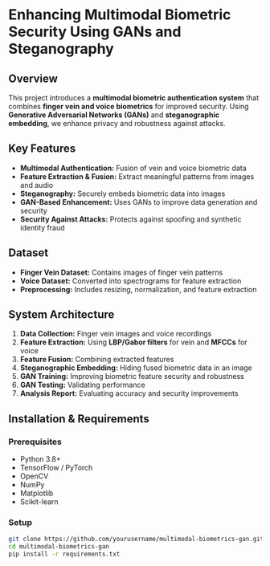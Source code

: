 # **Enhancing Multimodal Biometric Security Using GANs and Steganography**

## Overview  
This project introduces a **multimodal biometric authentication system** that combines **finger vein and voice biometrics** for improved security. Using **Generative Adversarial Networks (GANs)** and **steganographic embedding**, we enhance privacy and robustness against attacks.  

## Key Features  
- **Multimodal Authentication:** Fusion of vein and voice biometric data  
- **Feature Extraction & Fusion:** Extract meaningful patterns from images and audio  
- **Steganography:** Securely embeds biometric data into images  
- **GAN-Based Enhancement:** Uses GANs to improve data generation and security  
- **Security Against Attacks:** Protects against spoofing and synthetic identity fraud  

## Dataset  
- **Finger Vein Dataset:** Contains images of finger vein patterns  
- **Voice Dataset:** Converted into spectrograms for feature extraction  
- **Preprocessing:** Includes resizing, normalization, and feature extraction  

## System Architecture  
1. **Data Collection:** Finger vein images and voice recordings  
2. **Feature Extraction:** Using **LBP/Gabor filters** for vein and **MFCCs** for voice  
3. **Feature Fusion:** Combining extracted features  
4. **Steganographic Embedding:** Hiding fused biometric data in an image  
5. **GAN Training:** Improving biometric feature security and robustness  
6. **GAN Testing:** Validating performance  
7. **Analysis Report:** Evaluating accuracy and security improvements  

## Installation & Requirements  
### **Prerequisites**  
- Python 3.8+  
- TensorFlow / PyTorch  
- OpenCV  
- NumPy  
- Matplotlib  
- Scikit-learn  

### **Setup**  
```bash
git clone https://github.com/yourusername/multimodal-biometrics-gan.git
cd multimodal-biometrics-gan
pip install -r requirements.txt
